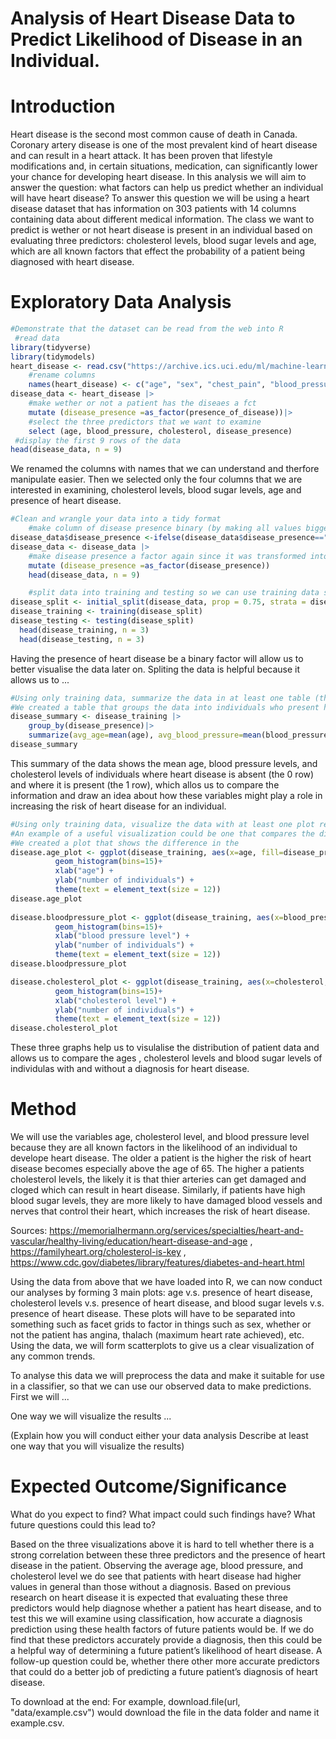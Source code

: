 # Analysis of Heart Disease Data to Predict Likelihood of Disease in an Individual.


# Introduction
Heart disease is the second most common cause of death in Canada. Coronary artery disease is one of the most prevalent kind of heart disease and can result in a heart attack. It has been proven that lifestyle modifications and, in certain situations, medication, can significantly lower your chance for developing heart disease. In this analysis we will aim to answer the question: what factors can help us predict whether an individual will have heart disease? To answer this question we will be using a heart disease dataset that has information on 303 patients with 14 columns containing data about different medical information. The class we want to predict is wether or not heart disease is present in an individual based on evaluating three predictors: cholesterol levels, blood sugar levels and age, which are all known factors that effect the probability of a patient being diagnosed with heart disease.


# Exploratory Data Analysis

```R
#Demonstrate that the dataset can be read from the web into R
 #read data 
library(tidyverse)
library(tidymodels)
heart_disease <- read.csv("https://archive.ics.uci.edu/ml/machine-learning-databases/heart-disease/processed.cleveland.data")
    #rename columns
    names(heart_disease) <- c("age", "sex", "chest_pain", "blood_pressure", "cholesterol", "blood_sugar", "EKG", "heart_rate", "angina", "ST_depression", "ST_slope", "fluro", "thallium", "presence_of_disease")
disease_data <- heart_disease |>
    #make wether or not a patient has the diseaes a fct
    mutate (disease_presence =as_factor(presence_of_disease))|>
    #select the three predictors that we want to examine
    select (age, blood_pressure, cholesterol, disease_presence)
 #display the first 9 rows of the data
head(disease_data, n = 9)

```

We renamed the columns with names that we can understand and therfore manipulate easier.
Then we selected only the four columns that we are interested in examining, cholesterol levels, blood sugar levels, age and presence of heart disease.

```R
#Clean and wrangle your data into a tidy format
    #make column of disease presence binary (by making all values bigger than 1 equal to 1) 
disease_data$disease_presence <-ifelse(disease_data$disease_presence=="0",0,1)
disease_data <- disease_data |>
    #make disease presence a factor again since it was transformed into a double case
    mutate (disease_presence =as_factor(disease_presence))
    head(disease_data, n = 9)   

    #split data into training and testing so we can use training data seperatly
disease_split <- initial_split(disease_data, prop = 0.75, strata = disease_presence)  
disease_training <- training(disease_split)   
disease_testing <- testing(disease_split)
  head(disease_training, n = 3)
  head(disease_testing, n = 3)
```

Having the presence of heart disease be a binary factor will allow us to better visualise the data later on. 
Spliting the data is helpful because it allows us to ...

```R
#Using only training data, summarize the data in at least one table (this is exploratory data analysis). An example of a useful table could be one that reports the number of observations in each class, the means of the predictor variables you plan to use in your analysis and how many rows have missing data.
#We created a table that groups the data into individuals who present heart disease and those who don't, and allows us to see the difference between the means of the three data columns that we are intereted in. 
disease_summary <- disease_training |> 
    group_by(disease_presence)|>
    summarize(avg_age=mean(age), avg_blood_pressure=mean(blood_pressure), avg_cholesterol=mean(cholesterol))
disease_summary
```

This summary of the data shows the mean age, blood pressure levels, and cholesterol levels of individuals where heart disease is absent (the 0 row) and where it is present (the 1 row), which allos us to compare the information and draw an idea about how these variables might play a role in increasing the risk of heart disease for an individual.

```R
#Using only training data, visualize the data with at least one plot relevant to the analysis you plan to do (this is exploratory data analysis). 
#An example of a useful visualization could be one that compares the distributions of each of the predictor variables you plan to use in your analysis.
#We created a plot that shows the difference in the 
disease.age_plot <- ggplot(disease_training, aes(x=age, fill=disease_presence, color=disease_presence)) +
          geom_histogram(bins=15)+
          xlab("age") +
          ylab("number of individuals") + 
          theme(text = element_text(size = 12)) 
disease.age_plot
 
disease.bloodpressure_plot <- ggplot(disease_training, aes(x=blood_pressure, fill=disease_presence, color=disease_presence)) +
          geom_histogram(bins=15)+
          xlab("blood pressure level") +
          ylab("number of individuals") + 
          theme(text = element_text(size = 12)) 
disease.bloodpressure_plot

disease.cholesterol_plot <- ggplot(disease_training, aes(x=cholesterol, fill=disease_presence, color=disease_presence)) +
          geom_histogram(bins=15)+
          xlab("cholesterol level") +
          ylab("number of individuals") + 
          theme(text = element_text(size = 12)) 
disease.cholesterol_plot
```

These three graphs help us to visulalise the distribution of patient data and allows us to compare the ages , cholesterol levels and blood sugar levels of individulas with and without a diagnosis for heart disease. 


# Method
We will use the variables age, cholesterol level, and blood pressure level because they are all known factors in the likelihood of an individual to develope heart disease. The older a patient is the higher the risk of heart disease becomes especially above the age of 65. The higher a patients cholesterol levels, the likely it is that thier arteries can get damaged and cloged which can result in heart disease. Similarly, if patients have high blood sugar levels, they are more likely to have damaged blood vessels and nerves that control their heart, which increases the risk of heart disease. 

Sources: https://memorialhermann.org/services/specialties/heart-and-vascular/healthy-living/education/heart-disease-and-age , https://familyheart.org/cholesterol-is-key , https://www.cdc.gov/diabetes/library/features/diabetes-and-heart.html

Using the data from above that we have loaded into R, we can now conduct our analyses by forming 3 main plots: age v.s. presence of heart disease, cholesterol levels v.s. presence of heart disease, and blood sugar levels v.s. presence of heart disease. These plots will have to be separated into something such as facet grids to factor in things such as sex, whether or not the patient has angina, thalach (maximum heart rate achieved), etc. Using the data, we will form scatterplots to give us a clear visualization of any common trends. 

To analyse this data we will preprocess the data and make it suitable for use in a classifier, so that we can use our observed data to make predictions. First we will ... 

One way we will visualize the results ... 

(Explain how you will conduct either your data analysis
Describe at least one way that you will visualize the results)


# Expected Outcome/Significance
What do you expect to find?
What impact could such findings have?
What future questions could this lead to?


Based on the three visualizations above it is hard to tell whether there is a strong correlation between these three predictors and the presence of heart disease in the patient. Observing the average age, blood pressure, and cholesterol level we do see that patients with heart disease had higher values in general than those without a diagnosis. Based on previous research on heart disease it is expected that evaluating these three predictors would help diagnose whether a patient has heart disease, and to test this we will examine using classification, how accurate a diagnosis prediction using these health factors of future patients would be. If we do find that these predictors accurately provide a diagnosis, then this could be a helpful way of determining a future patient’s likelihood of heart disease. A follow-up question could be, whether there other more accurate predictors that could do a better job of predicting a future patient’s diagnosis of heart disease.


To download at the end: For example, download.file(url, "data/example.csv") would download the file in the data folder and name it example.csv.
